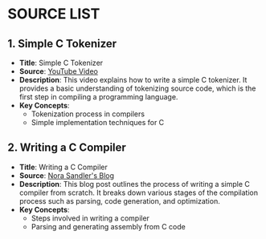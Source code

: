 # SOURCE LIST

## 1. Simple C Tokenizer
- **Title**: Simple C Tokenizer
- **Source**: [YouTube Video](https://www.youtube.com/watch?v=eweFaPFwoMI)
- **Description**: This video explains how to write a simple C tokenizer. It provides a basic understanding of tokenizing source code, which is the first step in compiling a programming language.
- **Key Concepts**:
  - Tokenization process in compilers
  - Simple implementation techniques for C

## 2. Writing a C Compiler
- **Title**: Writing a C Compiler
- **Source**: [Nora Sandler's Blog](https://norasandler.com/2017/11/29/Write-a-Compiler.html)
- **Description**: This blog post outlines the process of writing a simple C compiler from scratch. It breaks down various stages of the compilation process such as parsing, code generation, and optimization.
- **Key Concepts**:
  - Steps involved in writing a compiler
  - Parsing and generating assembly from C code
